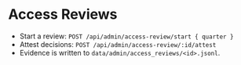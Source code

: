 # Access Reviews
- Start a review: `POST /api/admin/access-review/start { quarter }`
- Attest decisions: `POST /api/admin/access-review/:id/attest`
- Evidence is written to `data/admin/access_reviews/<id>.jsonl`.
